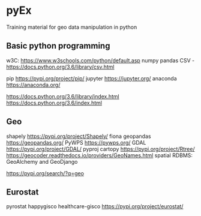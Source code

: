 # pyEx

Training material for geo data manipulation in python

## Basic python programming

w3C: https://www.w3schools.com/python/default.asp
numpy
pandas
CSV - https://docs.python.org/3.6/library/csv.html

pip https://pypi.org/project/pip/
jupyter https://jupyter.org/
anaconda https://anaconda.org/

https://docs.python.org/3.6/library/index.html
https://docs.python.org/3.6/index.html

## Geo

shapely https://pypi.org/project/Shapely/
fiona
geopandas https://geopandas.org/
PyWPS https://pywps.org/
GDAL https://pypi.org/project/GDAL/
pyproj
cartopy
https://pypi.org/project/Rtree/
https://geocoder.readthedocs.io/providers/GeoNames.html
spatial RDBMS: GeoAlchemy and GeoDjango

https://pypi.org/search/?q=geo

## Eurostat

pyrostat
happygisco
healthcare-gisco
https://pypi.org/project/eurostat/


